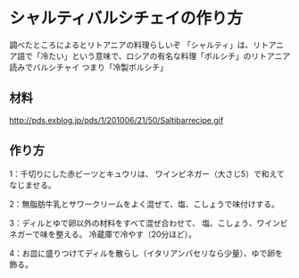 # シャルティバルシチェイの作り方
調べたところによるとリトアニアの料理らしいぞ
「シャルティ」は、リトアニア語で「冷たい」という意味で、ロシアの有名な料理「ボルシチ」のリトアニア読みでバルシチャイ
つまり「冷製ボルシチ」

## 材料
http://pds.exblog.jp/pds/1/201006/21/50/Saltibarrecipe.gif

## 作り方
1：千切りにした赤ビーツとキュウリは、
ワインビネガー（大さじ5）で和えてなじませる。

2：無脂肪牛乳とサワークリームをよく混ぜて、塩、こしょうで味付けする。

3：ディルとゆで卵以外の材料をすべて混ぜ合わせて、
塩、こしょう、ワインビネガーで味を整える。
冷蔵庫で冷やす（20分ほど）。

4：お皿に盛りつけてディルを散らし（イタリアンパセリなら少量）、ゆで卵を飾る。
